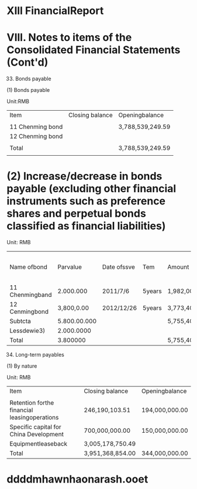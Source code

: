 # XIll FinancialReport  

# VIll. Notes to items of the Consolidated Financial Statements (Cont'd)  

33. Bonds payable  

(1) Bonds payable  

Unit:RMB  

<html><body><table><tr><td>Item</td><td>Closing balance</td><td>Openingbalance</td></tr><tr><td></td><td></td><td></td></tr><tr><td>11 Chenming bond</td><td></td><td>3,788,539,249.59</td></tr><tr><td>12 Chenming bond</td><td></td><td></td></tr><tr><td></td><td></td><td></td></tr><tr><td>Total</td><td></td><td>3,788,539,249.59</td></tr><tr><td></td><td></td><td></td></tr></table></body></html>  

# (2) Increase/decrease in bonds payable (excluding other financial instruments such as preference shares and perpetual bonds classified as financial liabilities)  

Unit: RMB   


<html><body><table><tr><td>Name ofbond</td><td>Parvalue</td><td>Date ofssve</td><td>Tem</td><td>Amount</td><td>Opening balance</td><td>Issue during the period</td><td>Intestatparvalue</td><td>Amortisation of premium/discount</td><td>Redemption during the period</td><td>Closing balance</td></tr><tr><td>11 Chenmingband</td><td>2.000.000</td><td>2011/7/6</td><td>5years</td><td>1,982,000.0.00</td><td>1,97.824,337.74</td><td></td><td>59,500.0.00</td><td>2,175,6626</td><td>2.059,50.00.00</td><td>0.00</td></tr><tr><td>12 Cenmingbond</td><td>3,800,0.00</td><td>2012/12/26</td><td>5years</td><td>3,773,400,00.00</td><td>3,788,539,249.59</td><td></td><td>214,700,00.00</td><td>6,393,670.11</td><td>214,700,00.000</td><td>3,794,932,919.70</td></tr><tr><td>Subtcta</td><td>5.800.00.000</td><td></td><td></td><td>5,755,400,00.00</td><td>5,786,363,587.33</td><td></td><td>274.00.000</td><td>8.569.332.37</td><td>2,274,200.000</td><td>3.794,932,.919.70</td></tr><tr><td>Lessdewie3)</td><td>2.000.0000</td><td></td><td></td><td></td><td>1,997,824,374</td><td></td><td>274,200,00.00</td><td>8.569,32.37</td><td>2,274,20.00.00</td><td>3,794,932,919.70</td></tr><tr><td>Total</td><td>3.800000</td><td></td><td></td><td>5,755,4000.00</td><td>3,788,539,249.59</td><td></td><td></td><td></td><td></td><td>0.00</td></tr></table></body></html>  

34. Long-term payables  

(1) By nature  

Unit: RMB  

<html><body><table><tr><td>Item</td><td>Closing balance</td><td>Openingbalance</td></tr><tr><td></td><td></td><td></td></tr><tr><td>Retention forthe financial leasingoperations</td><td>246,190,103.51</td><td>194,000,000.00</td></tr><tr><td>Specific capital for China Development</td><td>700,000,000.00</td><td>150,000,000.00</td></tr><tr><td>Equipmentleaseback</td><td>3,005,178,750.49</td><td></td></tr><tr><td>Total</td><td>3,951,368,854.00</td><td>344,000,000.00</td></tr></table></body></html>  

# ddddmhawnhaonarash.ooet  